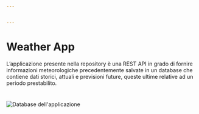 ```yaml
---


---
```


<h1 id="weather-app">Weather App</h1>
<p>L’applicazione presente nella repository è una REST API in grado di fornire informazioni meteorologiche precedentemente salvate in un database che contiene dati storici, attuali e previsioni future, queste ultime relative ad un periodo prestabilito.</p>
<h1 id="section"></h1>
<p><img src="https://ibb.co/GPX3Zxt" alt="Database dell'applicazione"></p>

